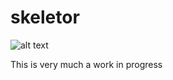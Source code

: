 # skeletor

![alt text](https://ih0.redbubble.net/image.119430608.2298/sticker,375x360-bg,ffffff.u2.png "Skeletor")

This is very much a work in progress
